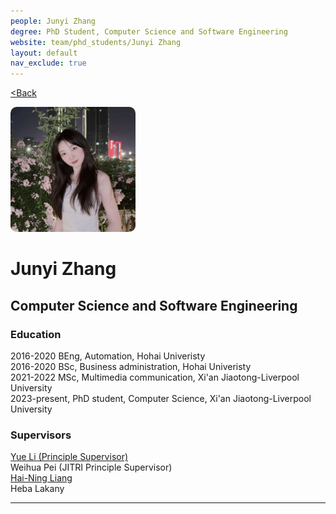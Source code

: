 ```yaml
---
people: Junyi Zhang
degree: PhD Student, Computer Science and Software Engineering
website: team/phd_students/Junyi Zhang
layout: default
nav_exclude: true
---
```


<a href="../../team.html"><Back</a>

<img src="../../../pictures/Junyi%20Zhang.jpg" style="height: 200px; width: 200px; border-radius: 10px;" alt="Junyi Zhang">

# Junyi Zhang
## Computer Science and Software Engineering

### Education
2016-2020 BEng, Automation, Hohai Univeristy  
2016-2020 BSc, Business administration, Hohai Univeristy  
2021-2022 MSc, Multimedia communication, Xi'an Jiaotong-Liverpool University  
2023-present, PhD student, Computer Science, Xi'an Jiaotong-Liverpool University

### Supervisors
[Yue Li (Principle Supervisor)]<br>
Weihua Pei (JITRI Principle Supervisor)<br>
[Hai-Ning Liang]<br>
Heba Lakany

---
[Yue Li (Principle Supervisor)]: https://imyueli.github.io/
[Hai-Ning Liang]: https://cma.hkust-gz.edu.cn/people/hai-ning-liang/

